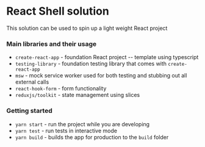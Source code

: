 # React Shell solution

This solution can be used to spin up a light weight React project

### Main libraries and their usage
* `create-react-app` - foundation React project -- template using typescript
* `testing-library` - foundation testing library that comes with `create-react-app`
* `msw` - mock service worker used for both testing and stubbing out all external calls
* `react-hook-form` - form functionality
* `reduxjs/toolkit` - state management using slices

### Getting started
* `yarn start` - run the project while you are developing
* `yarn test` - run tests in interactive mode
* `yarn build` - builds the app for production to the `build` folder
